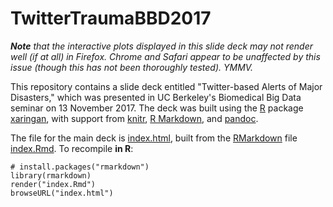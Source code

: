# TwitterTraumaBBD2017

*__Note__ that the interactive plots displayed in this slide deck may not render well (if at all) in Firefox. Chrome and Safari appear to be unaffected by this issue (though this has not been thoroughly tested). YMMV.*

This repository contains a slide deck entitled "Twitter-based Alerts of Major Disasters," which was presented in UC Berkeley's Biomedical Big Data seminar on 13 November 2017.  The deck was built using the [R](http://www.r-project.org/) package [xaringan](https://github.com/yihui/xaringan), with support from [knitr](http://cran.r-project.org/web/packages/knitr/index.html), [R Markdown](https://rmarkdown.rstudio.com), and [pandoc](http://johnmacfarlane.net/pandoc/).

The file for the main deck is [index.html](https://saraemoore.github.io/TwitterTraumaBBD2017/index.html), built from the [RMarkdown](http://rmarkdown.rstudio.com/) file [index.Rmd](https://github.com/saraemoore/TwitterTraumaBBD2017/blob/master/index.Rmd). To recompile **in R**:

```
# install.packages("rmarkdown")
library(rmarkdown)
render("index.Rmd")
browseURL("index.html")
```

